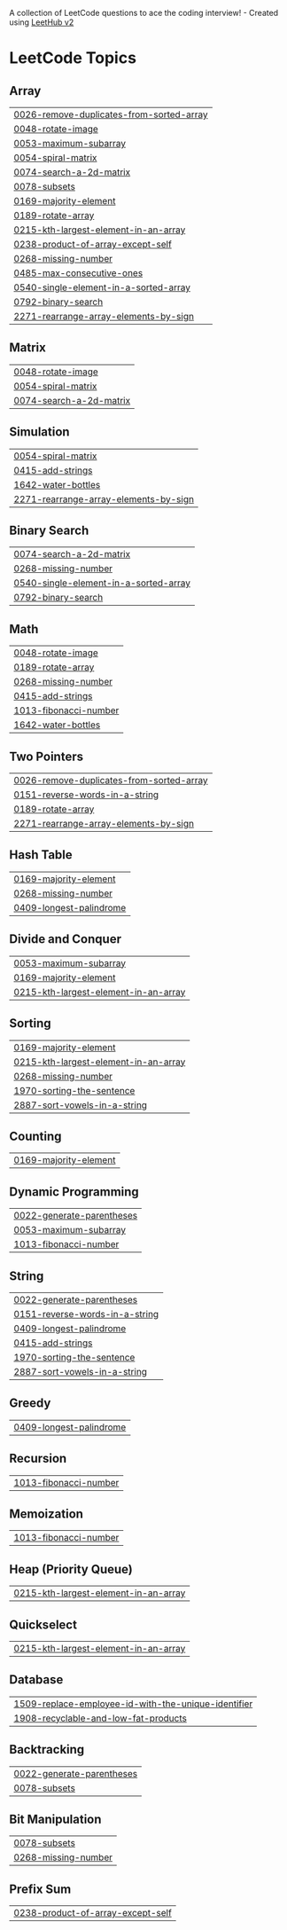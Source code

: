 A collection of LeetCode questions to ace the coding interview! - Created using [LeetHub v2](https://github.com/arunbhardwaj/LeetHub-2.0)
<!---LeetCode Topics Start-->
# LeetCode Topics
## Array
|  |
| ------- |
| [0026-remove-duplicates-from-sorted-array](https://github.com/AkashYadav-0017/DSA/tree/master/0026-remove-duplicates-from-sorted-array) |
| [0048-rotate-image](https://github.com/AkashYadav-0017/DSA/tree/master/0048-rotate-image) |
| [0053-maximum-subarray](https://github.com/AkashYadav-0017/DSA/tree/master/0053-maximum-subarray) |
| [0054-spiral-matrix](https://github.com/AkashYadav-0017/DSA/tree/master/0054-spiral-matrix) |
| [0074-search-a-2d-matrix](https://github.com/AkashYadav-0017/DSA/tree/master/0074-search-a-2d-matrix) |
| [0078-subsets](https://github.com/AkashYadav-0017/DSA/tree/master/0078-subsets) |
| [0169-majority-element](https://github.com/AkashYadav-0017/DSA/tree/master/0169-majority-element) |
| [0189-rotate-array](https://github.com/AkashYadav-0017/DSA/tree/master/0189-rotate-array) |
| [0215-kth-largest-element-in-an-array](https://github.com/AkashYadav-0017/DSA/tree/master/0215-kth-largest-element-in-an-array) |
| [0238-product-of-array-except-self](https://github.com/AkashYadav-0017/DSA/tree/master/0238-product-of-array-except-self) |
| [0268-missing-number](https://github.com/AkashYadav-0017/DSA/tree/master/0268-missing-number) |
| [0485-max-consecutive-ones](https://github.com/AkashYadav-0017/DSA/tree/master/0485-max-consecutive-ones) |
| [0540-single-element-in-a-sorted-array](https://github.com/AkashYadav-0017/DSA/tree/master/0540-single-element-in-a-sorted-array) |
| [0792-binary-search](https://github.com/AkashYadav-0017/DSA/tree/master/0792-binary-search) |
| [2271-rearrange-array-elements-by-sign](https://github.com/AkashYadav-0017/DSA/tree/master/2271-rearrange-array-elements-by-sign) |
## Matrix
|  |
| ------- |
| [0048-rotate-image](https://github.com/AkashYadav-0017/DSA/tree/master/0048-rotate-image) |
| [0054-spiral-matrix](https://github.com/AkashYadav-0017/DSA/tree/master/0054-spiral-matrix) |
| [0074-search-a-2d-matrix](https://github.com/AkashYadav-0017/DSA/tree/master/0074-search-a-2d-matrix) |
## Simulation
|  |
| ------- |
| [0054-spiral-matrix](https://github.com/AkashYadav-0017/DSA/tree/master/0054-spiral-matrix) |
| [0415-add-strings](https://github.com/AkashYadav-0017/DSA/tree/master/0415-add-strings) |
| [1642-water-bottles](https://github.com/AkashYadav-0017/DSA/tree/master/1642-water-bottles) |
| [2271-rearrange-array-elements-by-sign](https://github.com/AkashYadav-0017/DSA/tree/master/2271-rearrange-array-elements-by-sign) |
## Binary Search
|  |
| ------- |
| [0074-search-a-2d-matrix](https://github.com/AkashYadav-0017/DSA/tree/master/0074-search-a-2d-matrix) |
| [0268-missing-number](https://github.com/AkashYadav-0017/DSA/tree/master/0268-missing-number) |
| [0540-single-element-in-a-sorted-array](https://github.com/AkashYadav-0017/DSA/tree/master/0540-single-element-in-a-sorted-array) |
| [0792-binary-search](https://github.com/AkashYadav-0017/DSA/tree/master/0792-binary-search) |
## Math
|  |
| ------- |
| [0048-rotate-image](https://github.com/AkashYadav-0017/DSA/tree/master/0048-rotate-image) |
| [0189-rotate-array](https://github.com/AkashYadav-0017/DSA/tree/master/0189-rotate-array) |
| [0268-missing-number](https://github.com/AkashYadav-0017/DSA/tree/master/0268-missing-number) |
| [0415-add-strings](https://github.com/AkashYadav-0017/DSA/tree/master/0415-add-strings) |
| [1013-fibonacci-number](https://github.com/AkashYadav-0017/DSA/tree/master/1013-fibonacci-number) |
| [1642-water-bottles](https://github.com/AkashYadav-0017/DSA/tree/master/1642-water-bottles) |
## Two Pointers
|  |
| ------- |
| [0026-remove-duplicates-from-sorted-array](https://github.com/AkashYadav-0017/DSA/tree/master/0026-remove-duplicates-from-sorted-array) |
| [0151-reverse-words-in-a-string](https://github.com/AkashYadav-0017/DSA/tree/master/0151-reverse-words-in-a-string) |
| [0189-rotate-array](https://github.com/AkashYadav-0017/DSA/tree/master/0189-rotate-array) |
| [2271-rearrange-array-elements-by-sign](https://github.com/AkashYadav-0017/DSA/tree/master/2271-rearrange-array-elements-by-sign) |
## Hash Table
|  |
| ------- |
| [0169-majority-element](https://github.com/AkashYadav-0017/DSA/tree/master/0169-majority-element) |
| [0268-missing-number](https://github.com/AkashYadav-0017/DSA/tree/master/0268-missing-number) |
| [0409-longest-palindrome](https://github.com/AkashYadav-0017/DSA/tree/master/0409-longest-palindrome) |
## Divide and Conquer
|  |
| ------- |
| [0053-maximum-subarray](https://github.com/AkashYadav-0017/DSA/tree/master/0053-maximum-subarray) |
| [0169-majority-element](https://github.com/AkashYadav-0017/DSA/tree/master/0169-majority-element) |
| [0215-kth-largest-element-in-an-array](https://github.com/AkashYadav-0017/DSA/tree/master/0215-kth-largest-element-in-an-array) |
## Sorting
|  |
| ------- |
| [0169-majority-element](https://github.com/AkashYadav-0017/DSA/tree/master/0169-majority-element) |
| [0215-kth-largest-element-in-an-array](https://github.com/AkashYadav-0017/DSA/tree/master/0215-kth-largest-element-in-an-array) |
| [0268-missing-number](https://github.com/AkashYadav-0017/DSA/tree/master/0268-missing-number) |
| [1970-sorting-the-sentence](https://github.com/AkashYadav-0017/DSA/tree/master/1970-sorting-the-sentence) |
| [2887-sort-vowels-in-a-string](https://github.com/AkashYadav-0017/DSA/tree/master/2887-sort-vowels-in-a-string) |
## Counting
|  |
| ------- |
| [0169-majority-element](https://github.com/AkashYadav-0017/DSA/tree/master/0169-majority-element) |
## Dynamic Programming
|  |
| ------- |
| [0022-generate-parentheses](https://github.com/AkashYadav-0017/DSA/tree/master/0022-generate-parentheses) |
| [0053-maximum-subarray](https://github.com/AkashYadav-0017/DSA/tree/master/0053-maximum-subarray) |
| [1013-fibonacci-number](https://github.com/AkashYadav-0017/DSA/tree/master/1013-fibonacci-number) |
## String
|  |
| ------- |
| [0022-generate-parentheses](https://github.com/AkashYadav-0017/DSA/tree/master/0022-generate-parentheses) |
| [0151-reverse-words-in-a-string](https://github.com/AkashYadav-0017/DSA/tree/master/0151-reverse-words-in-a-string) |
| [0409-longest-palindrome](https://github.com/AkashYadav-0017/DSA/tree/master/0409-longest-palindrome) |
| [0415-add-strings](https://github.com/AkashYadav-0017/DSA/tree/master/0415-add-strings) |
| [1970-sorting-the-sentence](https://github.com/AkashYadav-0017/DSA/tree/master/1970-sorting-the-sentence) |
| [2887-sort-vowels-in-a-string](https://github.com/AkashYadav-0017/DSA/tree/master/2887-sort-vowels-in-a-string) |
## Greedy
|  |
| ------- |
| [0409-longest-palindrome](https://github.com/AkashYadav-0017/DSA/tree/master/0409-longest-palindrome) |
## Recursion
|  |
| ------- |
| [1013-fibonacci-number](https://github.com/AkashYadav-0017/DSA/tree/master/1013-fibonacci-number) |
## Memoization
|  |
| ------- |
| [1013-fibonacci-number](https://github.com/AkashYadav-0017/DSA/tree/master/1013-fibonacci-number) |
## Heap (Priority Queue)
|  |
| ------- |
| [0215-kth-largest-element-in-an-array](https://github.com/AkashYadav-0017/DSA/tree/master/0215-kth-largest-element-in-an-array) |
## Quickselect
|  |
| ------- |
| [0215-kth-largest-element-in-an-array](https://github.com/AkashYadav-0017/DSA/tree/master/0215-kth-largest-element-in-an-array) |
## Database
|  |
| ------- |
| [1509-replace-employee-id-with-the-unique-identifier](https://github.com/AkashYadav-0017/DSA/tree/master/1509-replace-employee-id-with-the-unique-identifier) |
| [1908-recyclable-and-low-fat-products](https://github.com/AkashYadav-0017/DSA/tree/master/1908-recyclable-and-low-fat-products) |
## Backtracking
|  |
| ------- |
| [0022-generate-parentheses](https://github.com/AkashYadav-0017/DSA/tree/master/0022-generate-parentheses) |
| [0078-subsets](https://github.com/AkashYadav-0017/DSA/tree/master/0078-subsets) |
## Bit Manipulation
|  |
| ------- |
| [0078-subsets](https://github.com/AkashYadav-0017/DSA/tree/master/0078-subsets) |
| [0268-missing-number](https://github.com/AkashYadav-0017/DSA/tree/master/0268-missing-number) |
## Prefix Sum
|  |
| ------- |
| [0238-product-of-array-except-self](https://github.com/AkashYadav-0017/DSA/tree/master/0238-product-of-array-except-self) |
<!---LeetCode Topics End-->